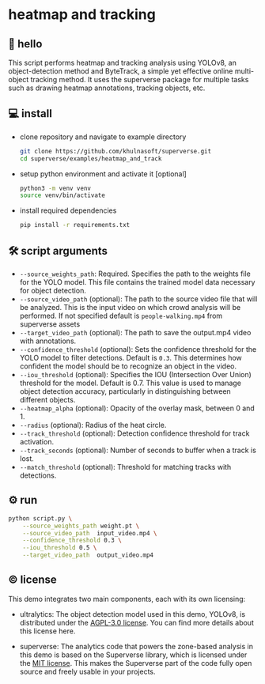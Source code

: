 # heatmap and tracking

## 👋 hello

This script performs heatmap and tracking analysis using YOLOv8, an object-detection method and
ByteTrack, a simple yet effective online multi-object tracking method. It uses the
superverse package for multiple tasks such as drawing heatmap annotations, tracking objects, etc.

## 💻 install

- clone repository and navigate to example directory

  ```bash
  git clone https://github.com/khulnasoft/superverse.git
  cd superverse/examples/heatmap_and_track
  ```

- setup python environment and activate it \[optional\]

  ```bash
  python3 -m venv venv
  source venv/bin/activate
  ```

- install required dependencies

  ```bash
  pip install -r requirements.txt
  ```

## 🛠️ script arguments

- `--source_weights_path`: Required. Specifies the path to the weights file for the
  YOLO model. This file contains the trained model data necessary for object detection.
- `--source_video_path` (optional): The path to the source video file that will be
  analyzed. This is the input video on which crowd analysis will be performed.
  If not specified default is `people-walking.mp4` from superverse assets
- `--target_video_path` (optional): The path to save the output.mp4 video with annotations.
- `--confidence_threshold` (optional): Sets the confidence threshold for the YOLO model
  to filter detections. Default is `0.3`. This determines how confident the model should
  be to recognize an object in the video.
- `--iou_threshold` (optional): Specifies the IOU (Intersection Over Union) threshold
  for the model. Default is 0.7. This value is used to manage object detection accuracy,
  particularly in distinguishing between different objects.
- `--heatmap_alpha` (optional): Opacity of the overlay mask, between 0 and 1.
- `--radius` (optional): Radius of the heat circle.
- `--track_threshold` (optional): Detection confidence threshold for track activation.
- `--track_seconds` (optional): Number of seconds to buffer when a track is lost.
- `--match_threshold` (optional): Threshold for matching tracks with detections.

## ⚙️ run

```bash
python script.py \
    --source_weights_path weight.pt \
    --source_video_path  input_video.mp4 \
    --confidence_threshold 0.3 \
    --iou_threshold 0.5 \
    --target_video_path  output_video.mp4
```

## © license

This demo integrates two main components, each with its own licensing:

- ultralytics: The object detection model used in this demo, YOLOv8, is distributed
  under the [AGPL-3.0 license](https://github.com/ultralytics/ultralytics/blob/main/LICENSE).
  You can find more details about this license here.

- superverse: The analytics code that powers the zone-based analysis in this demo is
  based on the Superverse library, which is licensed under the
  [MIT license](https://github.com/khulnasoft/superverse/blob/develop/LICENSE.md). This
  makes the Superverse part of the code fully open source and freely usable in your
  projects.
